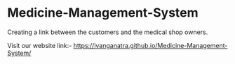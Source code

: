 # Medicine-Management-System
Creating a link between the customers and the medical shop owners.

Visit our website link:-
 https://ivanganatra.github.io/Medicine-Management-System/

